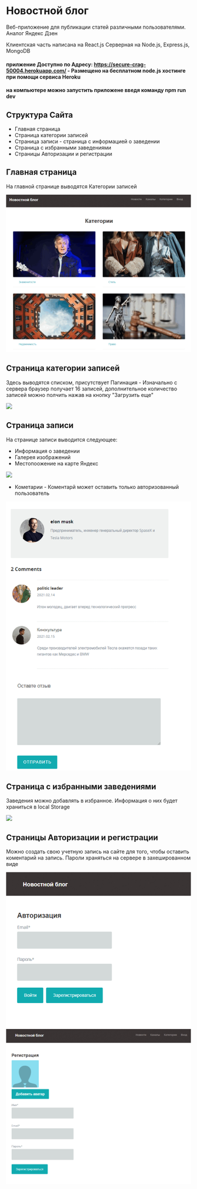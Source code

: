 # Новостной блог
Веб-приложение для публикации статей различными пользователями. Аналог Яндекс Дзен

Клиентская часть написана на React.js
Серверная на Node.js, Express.js, MongoDB

#### прилжение Доступно по Адресу: https://secure-crag-50004.herokuapp.com/ - Размещено на бесплатном node.js хостинге при помощи сервиса Heroku

#### на компьютере можно запустить приложене введя команду npm run dev

## Структура Сайта

* Главная страница
* Страница категории записей 
* Страница записи - страница с информацией о заведении
* Страница с избранными заведениями
* Страницы Авторизации и регистрации

## Главная страница
На главной странице выводятся Категории записей

<img src="./readme_img/Categories.png"/>

## Страница категории записей 
Здесь выводятся списком, присутствует Пагинация - Изначально с сервера браузер получает 16 записей, дополнительное количество записей можно полчить нажав на кнопку "Загрузить еще"

<img src="./readme_img/posts.png"/>

## Страница записи

На странице записи выводится следующее:

* Информация о заведении
* Галерея изображений
* Местопоожение на карте Яндекс

<img src="./readme_img/post_info.png"/>

* Кометарии - Коментарй может оставить только авторизованный пользователь

<img src="./readme_img/post_coments.png"/>


## Страница с избранными заведениями

Заведения можно добавлять в избранное. Информация о них будет храниться в local Storage

<img src="./readme_img/liked.png"/>

## Страницы Авторизации и регистрации

Можно создать свою учетную запись на сайте для того, чтобы оставить коментарий на запись. Пароли храняться на сервере в захешированном виде

<img src="./readme_img/auth_form.png"/>
<img src="./readme_img/register_form.png"/>